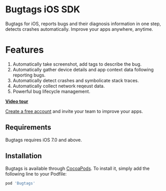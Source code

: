 # Bugtags iOS SDK

Bugtags for iOS, reports bugs and their diagnosis information in one step, detects crashes automatically. Improve your apps anywhere, anytime.

# Features

1. Automatically take screenshot, add tags to describe the bug.
2. Automatically gather device details and app context data following reporting bugs.
3. Automatically detect crashes and symbolicate stack traces.
4. Automatically collect network reqeust data.
5. Powerful bug lifecycle management.

**[Video tour](https://blog.bugtags.cn/2015/12/23/bugtags-intro-video/)**

[Create a free account](https://bugtags.cn/) and invite your team to improve your apps.

## Requirements

Bugtags requires iOS 7.0 and above.

## Installation

Bugtags is available through [CocoaPods](https://cocoapods.org). To install
it, simply add the following line to your Podfile:

```ruby
pod 'Bugtags'
```
